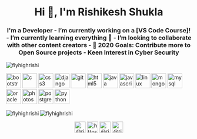 <h1 align="center">Hi 👋, I'm Rishikesh Shukla</h1>
<h3 align="center">I'm a Developer - I’m currently working on a [VS Code Course]! - I’m currently learning everything 🤣 - I’m looking to collaborate with other content creators - 🥅 2020 Goals: Contribute more to Open Source projects - Keen Interest in Cyber Security</h3>

<p align="left"> <img src="https://komarev.com/ghpvc/?username=flyhighrishi" alt="flyhighrishi" /> </p>

<p align="left"><img src="https://devicons.github.io/devicon/devicon.git/icons/bootstrap/bootstrap-plain.svg" alt="bootstrap" width="40" height="40"/> <img src="https://devicons.github.io/devicon/devicon.git/icons/c/c-original.svg" alt="c" width="40" height="40"/> <img src="https://devicons.github.io/devicon/devicon.git/icons/css3/css3-original-wordmark.svg" alt="css3" width="40" height="40"/> <img src="https://devicons.github.io/devicon/devicon.git/icons/django/django-original.svg" alt="django" width="40" height="40"/> <img src="https://www.vectorlogo.zone/logos/git-scm/git-scm-icon.svg" alt="git" width="40" height="40"/> <img src="https://devicons.github.io/devicon/devicon.git/icons/html5/html5-original-wordmark.svg" alt="html5" width="40" height="40"/> <img src="https://devicons.github.io/devicon/devicon.git/icons/java/java-original-wordmark.svg" alt="java" width="40" height="40"/> <img src="https://devicons.github.io/devicon/devicon.git/icons/javascript/javascript-original.svg" alt="javascript" width="40" height="40"/> <img src="https://devicons.github.io/devicon/devicon.git/icons/linux/linux-original.svg" alt="linux" width="40" height="40"/> <img src="https://devicons.github.io/devicon/devicon.git/icons/mongodb/mongodb-original-wordmark.svg" alt="mongodb" width="40" height="40"/> <img src="https://devicons.github.io/devicon/devicon.git/icons/mysql/mysql-original-wordmark.svg" alt="mysql" width="40" height="40"/> <img src="https://devicons.github.io/devicon/devicon.git/icons/oracle/oracle-original.svg" alt="oracle" width="40" height="40"/> <img src="https://devicons.github.io/devicon/devicon.git/icons/photoshop/photoshop-plain.svg" alt="photoshop" width="40" height="40"/> <img src="https://devicons.github.io/devicon/devicon.git/icons/postgresql/postgresql-original-wordmark.svg" alt="postgresql" width="40" height="40"/> <img src="https://devicons.github.io/devicon/devicon.git/icons/python/python-original.svg" alt="python" width="40" height="40"/></p><img align="left" src="https://github-readme-stats.vercel.app/api/top-langs/?username=flyhighrishi&layout=compact&hide=html" alt="flyhighrishi" />

<img align="center" src="https://github-readme-stats.vercel.app/api?username=flyhighrishi&show_icons=true" alt="flyhighrishi" />

<p align="center">
<a href="https://twitter.com/@rishikesh131" target="blank"><img align="center" src="https://cdn.jsdelivr.net/npm/simple-icons@3.0.1/icons/twitter.svg" alt="@rishikesh131" height="30" width="30" /></a>
<a href="https://linkedin.com/in/https://www.linkedin.com/in/rishikesh-shukla-3a133a96/" target="blank"><img align="center" src="https://cdn.jsdelivr.net/npm/simple-icons@3.0.1/icons/linkedin.svg" alt="https://www.linkedin.com/in/rishikesh-shukla-3a133a96/" height="30" width="30" /></a>
<a href="https://fb.com/@rishikeshshukla17" target="blank"><img align="center" src="https://cdn.jsdelivr.net/npm/simple-icons@3.0.1/icons/facebook.svg" alt="@rishikeshshukla17" height="30" width="30" /></a>
<a href="https://instagram.com/@rishikesh__shukla" target="blank"><img align="center" src="https://cdn.jsdelivr.net/npm/simple-icons@3.0.1/icons/instagram.svg" alt="@rishikesh__shukla" height="30" width="30" /></a>
</p>
